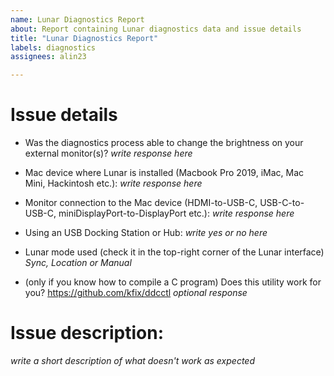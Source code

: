 ```yaml
---
name: Lunar Diagnostics Report
about: Report containing Lunar diagnostics data and issue details
title: "Lunar Diagnostics Report"
labels: diagnostics
assignees: alin23

---
```


# Issue details
- Was the diagnostics process able to change the brightness on your external monitor(s)?
    *write response here*

- Mac device where Lunar is installed (Macbook Pro 2019, iMac, Mac Mini, Hackintosh etc.):
    *write response here*

- Monitor connection to the Mac device (HDMI-to-USB-C, USB-C-to-USB-C, miniDisplayPort-to-DisplayPort etc.):
    *write response here*

- Using an USB Docking Station or Hub:
    *write yes or no here*

- Lunar mode used (check it in the top-right corner of the Lunar interface)
    *Sync, Location or Manual*

- (only if you know how to compile a C program) Does this utility work for you? https://github.com/kfix/ddcctl
    *optional response*


# Issue description:
*write a short description of what doesn't work as expected*
